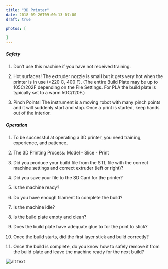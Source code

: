 ```yaml
---
title: "3D Printer"
date: 2018-09-26T09:00:13-07:00
draft: true

photos: [

]
---
```


##### Safety

1. Don’t use this machine if you have not received training.

2. Hot surfaces! The extruder nozzle is small but it gets very hot when the printer is in use (>220 C, 400 F). (The entire Build Plate may be up to 105C/202F depending on the File Settings. For PLA the build plate is typically set to a warm 50C/120F.)

3. Pinch Points! The instrument is a moving robot with many pinch points and it will suddenly start and stop. Once a print is started, keep hands out of the interior.

##### Operation

1. To be successful at operating a 3D printer, you need training, experience, and patience.

2. The 3D Printing Process: Model - Slice - Print

3. Did you produce your build file from the STL file with the correct machine settings and correct
extruder (left or right)?

4. Did you save your file to the SD Card for the printer?

5. Is the machine ready?

6. Do you have enough filament to complete the build?

7. Is the machine idle?

8. Is the build plate empty and clean?

9. Does the build plate have adequate glue to for the print to stick?

10. Once the build starts, did the first layer stick and build correctly?

11. Once the build is complete, do you know how to safely remove it from the build plate and leave the machine ready for the next build?

![alt text](/equipment/heat-table-2.JPG "photo example")

